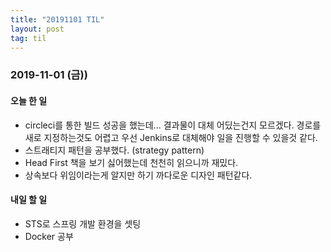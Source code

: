 ```yaml
---
title: "20191101 TIL"
layout: post
tag: til
---
```


### 2019-11-01 (금))
#### 오늘 한 일  
- circleci를 통한 빌드 성공을 했는데... 결과물이 대체 어딨는건지 모르겠다. 경로를 새로 지정하는것도 어렵고 우선 Jenkins로 대체해야 일을 진행할 수 있을것 같다.
- 스트래티지 패턴을 공부했다. (strategy pattern)
- Head First 책을 보기 싫어했는데 천천히 읽으니까 재밌다.
- 상속보다 위임이라는게 알지만 하기 까다로운 디자인 패턴같다.


#### 내일 할 일
- STS로 스프링 개발 환경을 셋팅
- Docker 공부
